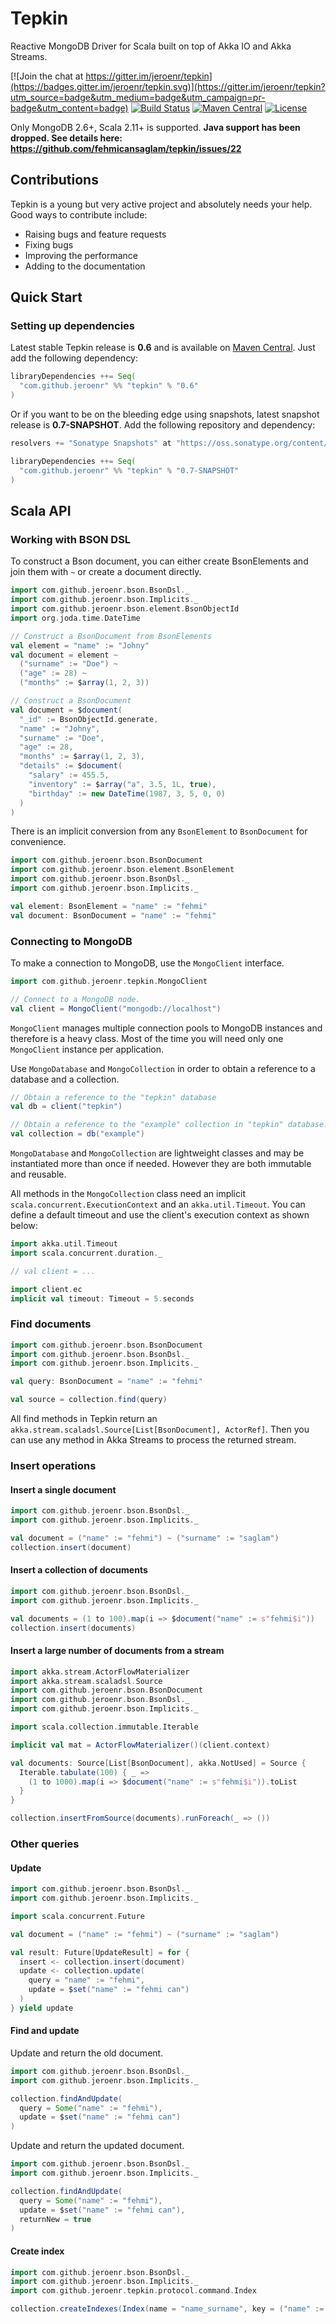 # Tepkin

Reactive MongoDB Driver for Scala built on top of Akka IO and Akka Streams.

[![Join the chat at https://gitter.im/jeroenr/tepkin](https://badges.gitter.im/jeroenr/tepkin.svg)](https://gitter.im/jeroenr/tepkin?utm_source=badge&utm_medium=badge&utm_campaign=pr-badge&utm_content=badge)
[![Build Status](https://travis-ci.org/jeroenr/tepkin.svg?branch=master)](https://travis-ci.org/jeroenr/tepkin)
[![Maven Central](https://maven-badges.herokuapp.com/maven-central/com.github.jeroenr/tepkin_2.11/badge.svg)](https://maven-badges.herokuapp.com/maven-central/com.github.jeroenr/tepkin_2.11)
[![License](https://img.shields.io/hexpm/l/plug.svg)](http://www.apache.org/licenses/LICENSE-2.0)

Only MongoDB 2.6+, Scala 2.11+ is supported. **Java support has been dropped. See details here: https://github.com/fehmicansaglam/tepkin/issues/22**

## Contributions
Tepkin is a young but very active project and absolutely needs your help. Good ways to contribute include:

* Raising bugs and feature requests
* Fixing bugs
* Improving the performance
* Adding to the documentation

## Quick Start

### Setting up dependencies

Latest stable Tepkin release is **0.6** and is available on [Maven Central](http://search.maven.org/#search%7Cga%7C1%7Ctepkin). Just add the following dependency:

```scala
libraryDependencies ++= Seq(
  "com.github.jeroenr" %% "tepkin" % "0.6"
)
```

Or if you want to be on the bleeding edge using snapshots, latest snapshot release is **0.7-SNAPSHOT**. Add the following repository and dependency:
```scala
resolvers += "Sonatype Snapshots" at "https://oss.sonatype.org/content/repositories/snapshots/"

libraryDependencies ++= Seq(
  "com.github.jeroenr" %% "tepkin" % "0.7-SNAPSHOT"
)
```

## Scala API

### Working with BSON DSL

To construct a Bson document, you can either create BsonElements and join them with `~` or create a document directly.

```scala
import com.github.jeroenr.bson.BsonDsl._
import com.github.jeroenr.bson.Implicits._
import com.github.jeroenr.bson.element.BsonObjectId
import org.joda.time.DateTime

// Construct a BsonDocument from BsonElements
val element = "name" := "Johny"
val document = element ~
  ("surname" := "Doe") ~
  ("age" := 28) ~
  ("months" := $array(1, 2, 3))

// Construct a BsonDocument
val document = $document(
  "_id" := BsonObjectId.generate,
  "name" := "Johny",
  "surname" := "Doe",
  "age" := 28,
  "months" := $array(1, 2, 3),
  "details" := $document(
    "salary" := 455.5,
    "inventory" := $array("a", 3.5, 1L, true),
    "birthday" := new DateTime(1987, 3, 5, 0, 0)
  )
)
```

There is an implicit conversion from any `BsonElement` to `BsonDocument` for convenience.

```scala
import com.github.jeroenr.bson.BsonDocument
import com.github.jeroenr.bson.element.BsonElement
import com.github.jeroenr.bson.BsonDsl._
import com.github.jeroenr.bson.Implicits._

val element: BsonElement = "name" := "fehmi"
val document: BsonDocument = "name" := "fehmi"
```

### Connecting to MongoDB

To make a connection to MongoDB, use the `MongoClient` interface.

```scala
import com.github.jeroenr.tepkin.MongoClient

// Connect to a MongoDB node.
val client = MongoClient("mongodb://localhost")
```

`MongoClient` manages multiple connection pools to MongoDB instances and therefore is a heavy class. Most of the time you will need only one `MongoClient` instance per application.

Use `MongoDatabase` and `MongoCollection` in order to obtain a reference to a database and a collection.

```scala
// Obtain a reference to the "tepkin" database
val db = client("tepkin")

// Obtain a reference to the "example" collection in "tepkin" database.
val collection = db("example")
```

`MongoDatabase` and `MongoCollection` are lightweight classes and may be instantiated more than once if needed. However they are both immutable and reusable.

All methods in the `MongoCollection` class need an implicit `scala.concurrent.ExecutionContext` and an `akka.util.Timeout`. You can define a default timeout and use the client's execution context as shown below:

```scala
import akka.util.Timeout
import scala.concurrent.duration._

// val client = ...

import client.ec
implicit val timeout: Timeout = 5.seconds
```

### Find documents

```scala
import com.github.jeroenr.bson.BsonDocument
import com.github.jeroenr.bson.BsonDsl._
import com.github.jeroenr.bson.Implicits._

val query: BsonDocument = "name" := "fehmi"

val source = collection.find(query)
```

All find methods in Tepkin return an `akka.stream.scaladsl.Source[List[BsonDocument], ActorRef]`. Then you can use any method in Akka Streams to process the returned stream.

### Insert operations

#### Insert a single document

```scala
import com.github.jeroenr.bson.BsonDsl._
import com.github.jeroenr.bson.Implicits._

val document = ("name" := "fehmi") ~ ("surname" := "saglam")
collection.insert(document)
```
#### Insert a collection of documents

```scala
import com.github.jeroenr.bson.BsonDsl._
import com.github.jeroenr.bson.Implicits._

val documents = (1 to 100).map(i => $document("name" := s"fehmi$i"))
collection.insert(documents)
```
#### Insert a large number of documents from a stream

```scala
import akka.stream.ActorFlowMaterializer
import akka.stream.scaladsl.Source
import com.github.jeroenr.bson.BsonDocument
import com.github.jeroenr.bson.BsonDsl._
import com.github.jeroenr.bson.Implicits._

import scala.collection.immutable.Iterable

implicit val mat = ActorFlowMaterializer()(client.context)

val documents: Source[List[BsonDocument], akka.NotUsed] = Source {
  Iterable.tabulate(100) { _ =>
    (1 to 1000).map(i => $document("name" := s"fehmi$i")).toList
  }
}

collection.insertFromSource(documents).runForeach(_ => ())
```
### Other queries

#### Update

```scala
import com.github.jeroenr.bson.BsonDsl._
import com.github.jeroenr.bson.Implicits._

import scala.concurrent.Future

val document = ("name" := "fehmi") ~ ("surname" := "saglam")

val result: Future[UpdateResult] = for {
  insert <- collection.insert(document)
  update <- collection.update(
    query = "name" := "fehmi",
    update = $set("name" := "fehmi can")
  )
} yield update
```

#### Find and update

Update and return the old document.

```scala
import com.github.jeroenr.bson.BsonDsl._
import com.github.jeroenr.bson.Implicits._

collection.findAndUpdate(
  query = Some("name" := "fehmi"),
  update = $set("name" := "fehmi can")
)
```

Update and return the updated document.

```scala
import com.github.jeroenr.bson.BsonDsl._
import com.github.jeroenr.bson.Implicits._

collection.findAndUpdate(
  query = Some("name" := "fehmi"),
  update = $set("name" := "fehmi can"),
  returnNew = true
)
```

#### Create index
```scala
import com.github.jeroenr.bson.BsonDsl._
import com.github.jeroenr.bson.Implicits._
import com.github.jeroenr.tepkin.protocol.command.Index

collection.createIndexes(Index(name = "name_surname", key = ("name" := 1) ~ ("surname" := 1)))
```
